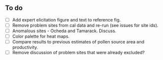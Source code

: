 ## To do

- [ ] Add expert elicitation figure and text to reference fig.
- [ ] Remove problem sites from cal data and re-run (see issues for site ids).
- [ ] Anomalous sites - Ocheda and Tamarack. Discuss.
- [ ] Color palette for heat maps.
- [ ] Compare results to previous estimates of pollen source area and productivity.
- [ ] Remove discussion of problem sites that were already excluded? 
